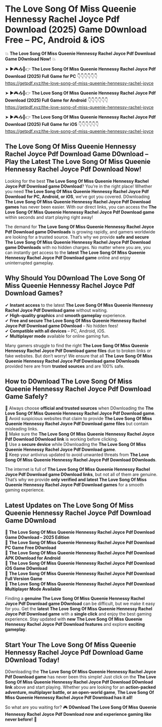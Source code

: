 # The Love Song Of Miss Queenie Hennessy Rachel Joyce Pdf Download (2025) Game D0wnload Free – PC, Android & iOS

💥 **The Love Song Of Miss Queenie Hennessy Rachel Joyce Pdf Download Game D0wnload Now!** 💥  

➤ ►🎮📥📱👉 **The Love Song Of Miss Queenie Hennessy Rachel Joyce Pdf Download (2025) Full Game for PC** 👇👇👇👇👇👇  
https://getpdf.xyz/the-love-song-of-miss-queenie-hennessy-rachel-joyce  

➤ ►🎮📥📱👉 **The Love Song Of Miss Queenie Hennessy Rachel Joyce Pdf Download (2025) Full Game for Android** 👇👇👇👇👇👇  
https://getpdf.xyz/the-love-song-of-miss-queenie-hennessy-rachel-joyce  

➤ ►🎮📥📱👉 **The Love Song Of Miss Queenie Hennessy Rachel Joyce Pdf Download (2025) Full Game for iOS** 👇👇👇👇👇👇  
https://getpdf.xyz/the-love-song-of-miss-queenie-hennessy-rachel-joyce  

## The Love Song Of Miss Queenie Hennessy Rachel Joyce Pdf Download Game D0wnload – Play the Latest The Love Song Of Miss Queenie Hennessy Rachel Joyce Pdf Download Now!

Looking for the best **The Love Song Of Miss Queenie Hennessy Rachel Joyce Pdf Download game D0wnload**? You’re in the right place! Whether you need **The Love Song Of Miss Queenie Hennessy Rachel Joyce Pdf Download for PC, Android, or iOS**, we’ve got you covered. D0wnloading **The Love Song Of Miss Queenie Hennessy Rachel Joyce Pdf Download games** has never been easier. With our direct links, you can access the **The Love Song Of Miss Queenie Hennessy Rachel Joyce Pdf Download game** within seconds and start playing right away!  

The demand for **The Love Song Of Miss Queenie Hennessy Rachel Joyce Pdf Download game D0wnloads** is growing rapidly, and gamers worldwide are looking for a trusted source. That’s why we provide **safe and secure The Love Song Of Miss Queenie Hennessy Rachel Joyce Pdf Download game D0wnloads** with no hidden charges. No matter where you are, you can instantly get access to the **latest The Love Song Of Miss Queenie Hennessy Rachel Joyce Pdf Download game** online and enjoy uninterrupted gameplay.  

## **Why Should You D0wnload The Love Song Of Miss Queenie Hennessy Rachel Joyce Pdf Download Games?**  

✔ **Instant access** to the latest **The Love Song Of Miss Queenie Hennessy Rachel Joyce Pdf Download game** without waiting.  
✔ **High-quality graphics** and **smooth gameplay** experience.  
✔ **Free and secure The Love Song Of Miss Queenie Hennessy Rachel Joyce Pdf Download game D0wnload** – No hidden fees!  
✔ **Compatible with all devices** – PC, Android, iOS.  
✔ **Multiplayer mode** available for online gaming fun.  

Many gamers struggle to find the right **The Love Song Of Miss Queenie Hennessy Rachel Joyce Pdf Download game files** due to broken links or fake websites. But don’t worry! We ensure that all **The Love Song Of Miss Queenie Hennessy Rachel Joyce Pdf Download game D0wnloads** provided here are from **trusted sources** and are 100% safe.  

## **How to D0wnload The Love Song Of Miss Queenie Hennessy Rachel Joyce Pdf Download Game Safely?**  

📌 Always choose **official and trusted sources** when D0wnloading the **The Love Song Of Miss Queenie Hennessy Rachel Joyce Pdf Download game**.  
📌 Avoid suspicious websites that claim to provide **The Love Song Of Miss Queenie Hennessy Rachel Joyce Pdf Download game files** but contain misleading links.  
📌 Make sure the **The Love Song Of Miss Queenie Hennessy Rachel Joyce Pdf Download D0wnload link** is working before clicking.  
📌 Use a **secure device** while D0wnloading the **The Love Song Of Miss Queenie Hennessy Rachel Joyce Pdf Download game**.  
📌 Keep your antivirus updated to avoid unwanted threats from **The Love Song Of Miss Queenie Hennessy Rachel Joyce Pdf Download D0wnloads**.  

The internet is full of **The Love Song Of Miss Queenie Hennessy Rachel Joyce Pdf Download game D0wnload links**, but not all of them are genuine. That’s why we provide **only verified and latest The Love Song Of Miss Queenie Hennessy Rachel Joyce Pdf Download games** for a smooth gaming experience.  

## **Latest Updates on The Love Song Of Miss Queenie Hennessy Rachel Joyce Pdf Download Game D0wnload**  

🔹 **The Love Song Of Miss Queenie Hennessy Rachel Joyce Pdf Download Game D0wnload – 2025 Edition**  
🔹 **The Love Song Of Miss Queenie Hennessy Rachel Joyce Pdf Download PC Game Free D0wnload**  
🔹 **The Love Song Of Miss Queenie Hennessy Rachel Joyce Pdf Download APK D0wnload for Android**  
🔹 **The Love Song Of Miss Queenie Hennessy Rachel Joyce Pdf Download iOS Game D0wnload**  
🔹 **The Love Song Of Miss Queenie Hennessy Rachel Joyce Pdf Download Full Version Game**  
🔹 **The Love Song Of Miss Queenie Hennessy Rachel Joyce Pdf Download Multiplayer Mode Available**  

Finding a **genuine The Love Song Of Miss Queenie Hennessy Rachel Joyce Pdf Download game D0wnload** can be difficult, but we make it easy for you. Get the **latest The Love Song Of Miss Queenie Hennessy Rachel Joyce Pdf Download game** with a **single click** and enjoy the best gaming experience. Stay updated with **new The Love Song Of Miss Queenie Hennessy Rachel Joyce Pdf Download features** and explore **exciting gameplay**.  

## **Start Your The Love Song Of Miss Queenie Hennessy Rachel Joyce Pdf Download Game D0wnload Today!**  

D0wnloading the **The Love Song Of Miss Queenie Hennessy Rachel Joyce Pdf Download game** has never been this simple! Just click on the **The Love Song Of Miss Queenie Hennessy Rachel Joyce Pdf Download D0wnload link** above and start playing. Whether you are looking for an **action-packed adventure, multiplayer battle, or an open-world game**, **The Love Song Of Miss Queenie Hennessy Rachel Joyce Pdf Download has it all!**  

So what are you waiting for? 🎮 **D0wnload The Love Song Of Miss Queenie Hennessy Rachel Joyce Pdf Download now and experience gaming like never before!** 🚀  